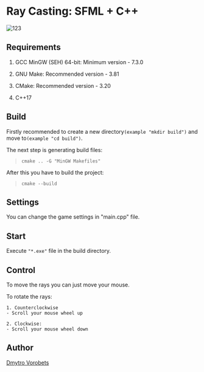 # Ray Casting: SFML + C++

![123](https://user-images.githubusercontent.com/82779713/181789054-02b370e2-dfbd-463d-80f5-3b1726207bee.png)

## Requirements
1. GCC MinGW (SEH) 64-bit: Minimum version - 7.3.0

2. GNU Make: Recommended version - 3.81

3. CMake: Recommended version - 3.20

4. C++17

## Build
Firstly recommended to create a new directory`(example "mkdir build")` and move to`(example "cd build")`.

The next step is generating build files:
>`cmake .. -G "MinGW Makefiles"`

After this you have to build the project:
>`cmake --build`

## Settings
You can change the game settings in "main.cpp" file.

## Start
Execute `"*.exe"` file in the build directory.

## Control
To move the rays you can just move your mouse.

To rotate the rays:

    1. Сounterclockwise
    - Scroll your mouse wheel up

    2. Clockwise:
    - Scroll your mouse wheel down

## Author
[Dmytro Vorobets](https://github.com/Parasik72)
